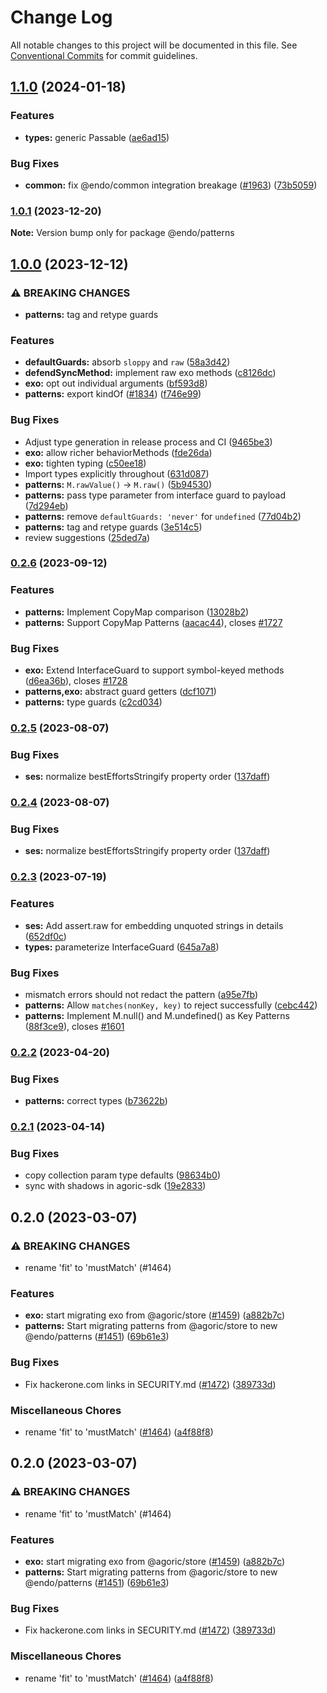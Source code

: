 # Change Log

All notable changes to this project will be documented in this file.
See [Conventional Commits](https://conventionalcommits.org) for commit guidelines.

## [1.1.0](https://github.com/endojs/endo/compare/@endo/patterns@1.0.1...@endo/patterns@1.1.0) (2024-01-18)


### Features

* **types:** generic Passable ([ae6ad15](https://github.com/endojs/endo/commit/ae6ad156e43fafb11df394f901df372760f9cbcc))


### Bug Fixes

* **common:** fix @endo/common integration breakage ([#1963](https://github.com/endojs/endo/issues/1963)) ([73b5059](https://github.com/endojs/endo/commit/73b50590b7aef7eaffe2c435286fb291bf9b22bf))



### [1.0.1](https://github.com/endojs/endo/compare/@endo/patterns@1.0.0...@endo/patterns@1.0.1) (2023-12-20)

**Note:** Version bump only for package @endo/patterns





## [1.0.0](https://github.com/endojs/endo/compare/@endo/patterns@0.2.6...@endo/patterns@1.0.0) (2023-12-12)


### ⚠ BREAKING CHANGES

* **patterns:** tag and retype guards

### Features

* **defaultGuards:** absorb `sloppy` and `raw` ([58a3d42](https://github.com/endojs/endo/commit/58a3d42a92102336d814690430e0feb3773227d4))
* **defendSyncMethod:** implement raw exo methods ([c8126dc](https://github.com/endojs/endo/commit/c8126dc9d863fbb69cc53d57514368ba931df7fe))
* **exo:** opt out individual arguments ([bf593d8](https://github.com/endojs/endo/commit/bf593d8e83ba7eb231b4d3a909c41751ab24fe66))
* **patterns:** export kindOf ([#1834](https://github.com/endojs/endo/issues/1834)) ([f746e99](https://github.com/endojs/endo/commit/f746e996dfa827170b408ab276c1c438500c9ca1))


### Bug Fixes

* Adjust type generation in release process and CI ([9465be3](https://github.com/endojs/endo/commit/9465be369e53167815ca444f6293a8e9eb48501d))
* **exo:** allow richer behaviorMethods ([fde26da](https://github.com/endojs/endo/commit/fde26da22f03a18045807d833c8e03c4409fd877))
* **exo:** tighten typing ([c50ee18](https://github.com/endojs/endo/commit/c50ee18b543c8da921cd095cdc65b56df1761b9f))
* Import types explicitly throughout ([631d087](https://github.com/endojs/endo/commit/631d087e291262ce3e798f7a15482c534cb7233b))
* **patterns:** `M.rawValue()` -> `M.raw()` ([5b94530](https://github.com/endojs/endo/commit/5b9453042aec993f5876deeed4488f4d32dc4803))
* **patterns:** pass type parameter from interface guard to payload ([7d294eb](https://github.com/endojs/endo/commit/7d294eb7edb24da3034f96872e25e49d1553f73d))
* **patterns:** remove `defaultGuards: 'never'` for `undefined` ([77d04b2](https://github.com/endojs/endo/commit/77d04b2902ddf539f10688dfb84fe2aa9e841f16))
* **patterns:** tag and retype guards ([3e514c5](https://github.com/endojs/endo/commit/3e514c59b011d2a69778c2fb01c7262681d2bdee))
* review suggestions ([25ded7a](https://github.com/endojs/endo/commit/25ded7a14b82103ca58be15b8ec0195bdc9dd434))



### [0.2.6](https://github.com/endojs/endo/compare/@endo/patterns@0.2.5...@endo/patterns@0.2.6) (2023-09-12)


### Features

* **patterns:** Implement CopyMap comparison ([13028b2](https://github.com/endojs/endo/commit/13028b2b7e18b82cb313f58b66dfb7f35e2efde2))
* **patterns:** Support CopyMap Patterns ([aacac44](https://github.com/endojs/endo/commit/aacac4483c827c06a9962a17841bb93aa3f85019)), closes [#1727](https://github.com/endojs/endo/issues/1727)


### Bug Fixes

* **exo:** Extend InterfaceGuard to support symbol-keyed methods ([d6ea36b](https://github.com/endojs/endo/commit/d6ea36b120f6118a59f32c7c63c339d354bbd4e7)), closes [#1728](https://github.com/endojs/endo/issues/1728)
* **patterns,exo:** abstract guard getters ([dcf1071](https://github.com/endojs/endo/commit/dcf1071d7c8cc531c21cf1778fc54fdbdc6d6d18))
* **patterns:** type guards ([c2cd034](https://github.com/endojs/endo/commit/c2cd0343bf42b212d4a144f570f493286ec280ba))



### [0.2.5](https://github.com/endojs/endo/compare/@endo/patterns@0.2.3...@endo/patterns@0.2.5) (2023-08-07)


### Bug Fixes

* **ses:** normalize bestEffortsStringify property order ([137daff](https://github.com/endojs/endo/commit/137dafff089b7ff5bea74a398caa238f4d313f5e))



### [0.2.4](https://github.com/endojs/endo/compare/@endo/patterns@0.2.3...@endo/patterns@0.2.4) (2023-08-07)


### Bug Fixes

* **ses:** normalize bestEffortsStringify property order ([137daff](https://github.com/endojs/endo/commit/137dafff089b7ff5bea74a398caa238f4d313f5e))



### [0.2.3](https://github.com/endojs/endo/compare/@endo/patterns@0.2.2...@endo/patterns@0.2.3) (2023-07-19)


### Features

* **ses:** Add assert.raw for embedding unquoted strings in details ([652df0c](https://github.com/endojs/endo/commit/652df0ca6a2fbca5db3026d26141da41cdde318e))
* **types:** parameterize InterfaceGuard ([645a7a8](https://github.com/endojs/endo/commit/645a7a80a45303e6412405b9c4feeb1406592c0c))


### Bug Fixes

* mismatch errors should not redact the pattern ([a95e7fb](https://github.com/endojs/endo/commit/a95e7fb2229fc2b129e32f62ff5faf3db651a326))
* **patterns:** Allow `matches(nonKey, key)` to reject successfully ([cebc442](https://github.com/endojs/endo/commit/cebc44209bdc97543685d1609b566495684460d9))
* **patterns:** Implement M.null() and M.undefined() as Key Patterns ([88f3ce9](https://github.com/endojs/endo/commit/88f3ce962886564bc0ae00ae39b4b7b1050062a4)), closes [#1601](https://github.com/endojs/endo/issues/1601)



### [0.2.2](https://github.com/endojs/endo/compare/@endo/patterns@0.2.1...@endo/patterns@0.2.2) (2023-04-20)

### Bug Fixes

- **patterns:** correct types ([b73622b](https://github.com/endojs/endo/commit/b73622bf16f0dabc7f1e0ceee013c8bec5543a2f))

### [0.2.1](https://github.com/endojs/endo/compare/@endo/patterns@0.2.0...@endo/patterns@0.2.1) (2023-04-14)

### Bug Fixes

- copy collection param type defaults ([98634b0](https://github.com/endojs/endo/commit/98634b033901714eecf5d0f85a74e143a2a42f56))
- sync with shadows in agoric-sdk ([19e2833](https://github.com/endojs/endo/commit/19e28339e359791fd2a9f78d2c3801598e3894ca))

## 0.2.0 (2023-03-07)

### ⚠ BREAKING CHANGES

- rename 'fit' to 'mustMatch' (#1464)

### Features

- **exo:** start migrating exo from @agoric/store ([#1459](https://github.com/endojs/endo/issues/1459)) ([a882b7c](https://github.com/endojs/endo/commit/a882b7ca88863d7f85310074c38f3cc0032e1e0e))
- **patterns:** Start migrating patterns from @agoric/store to new @endo/patterns ([#1451](https://github.com/endojs/endo/issues/1451)) ([69b61e3](https://github.com/endojs/endo/commit/69b61e3f9a0af9a9714413708ddb9bcf68772846))

### Bug Fixes

- Fix hackerone.com links in SECURITY.md ([#1472](https://github.com/endojs/endo/issues/1472)) ([389733d](https://github.com/endojs/endo/commit/389733dbc7a74992f909c38d27ea7e8e68623959))

### Miscellaneous Chores

- rename 'fit' to 'mustMatch' ([#1464](https://github.com/endojs/endo/issues/1464)) ([a4f88f8](https://github.com/endojs/endo/commit/a4f88f8ef1e7d62b993900244e260d90113f9759))

## 0.2.0 (2023-03-07)

### ⚠ BREAKING CHANGES

- rename 'fit' to 'mustMatch' (#1464)

### Features

- **exo:** start migrating exo from @agoric/store ([#1459](https://github.com/endojs/endo/issues/1459)) ([a882b7c](https://github.com/endojs/endo/commit/a882b7ca88863d7f85310074c38f3cc0032e1e0e))
- **patterns:** Start migrating patterns from @agoric/store to new @endo/patterns ([#1451](https://github.com/endojs/endo/issues/1451)) ([69b61e3](https://github.com/endojs/endo/commit/69b61e3f9a0af9a9714413708ddb9bcf68772846))

### Bug Fixes

- Fix hackerone.com links in SECURITY.md ([#1472](https://github.com/endojs/endo/issues/1472)) ([389733d](https://github.com/endojs/endo/commit/389733dbc7a74992f909c38d27ea7e8e68623959))

### Miscellaneous Chores

- rename 'fit' to 'mustMatch' ([#1464](https://github.com/endojs/endo/issues/1464)) ([a4f88f8](https://github.com/endojs/endo/commit/a4f88f8ef1e7d62b993900244e260d90113f9759))
